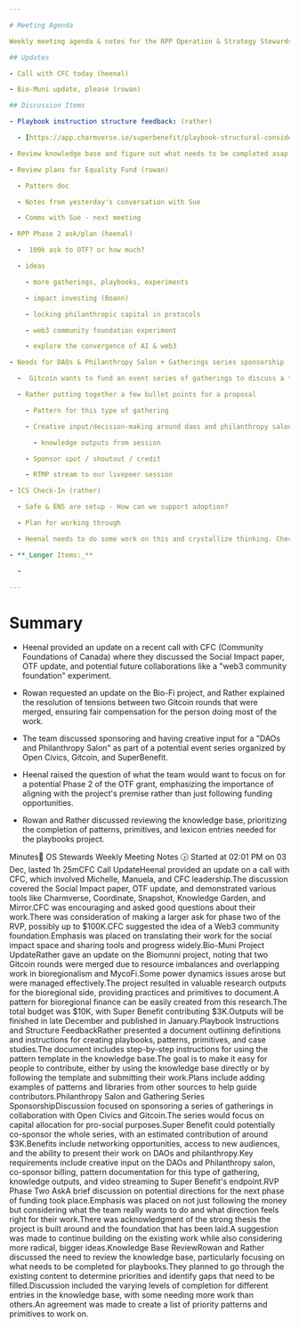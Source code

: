 ```yaml
---

# Meeting Agenda

Weekly meeting agenda & notes for the RPP Operation & Strategy Stewards team.

## Updates

- Call with CFC today (heenal)

- Bio-Muni update, please (rowan)

## Discussion Items

- Playbook instruction structure feedback: (rather)

  - [https://app.charmverse.io/superbenefit/playbook-structural-considerations-3342054248529809](https://app.charmverse.io/superbenefit/playbook-structural-considerations-3342054248529809)

- Review knowledge base and figure out what needs to be completed asap (rowan)

- Review plans for Equality Fund (rowan)

  - Pattern doc

  - Notes from yesterday's conversation with Sue

  - Comms with Sue - next meeting

- RPP Phase 2 ask/plan (heenal)

  -  100k ask to OTF? or how much?

  - ideas

    - more gatherings, playbooks, experiments

    - impact investing (Boann)

    - locking philanthropic capital in protocols

    - web3 community foundation experiment

    - explore the convergence of AI & web3

- Needs for DAOs & Philanthropy Salon + Gatherings series sponsorship (rather)

  -  Gitcoin wants to fund an event series of gatherings to discuss a topic (generative discussions) - Opportunity to pay Open Civics to run an event as our DAOs and Philanthropy salon. Or be part of sponsoring the whole series. 

  - Rather putting together a few bullet points for a proposal 

    - Pattern for this type of gathering

    - Creative input/decision-making around daos and philanthropy salon

      - knowledge outputs from session

    - Sponsor spot / shoutout / credit

    - RTMP stream to our livepeer session

- ICS Check-In (rather)

  - Safe & ENS are setup - How can we support adoption?

  - Plan for working through 

  - Heenal needs to do some work on this and crystallize thinking. Check-in at OS Stewards next week or at Core Team meeting

- **_Longer Items:_**

  - 

---
```


# Summary

- Heenal provided an update on a recent call with CFC (Community Foundations of Canada) where they discussed the Social Impact paper, OTF update, and potential future collaborations like a "web3 community foundation" experiment.

- Rowan requested an update on the Bio-Fi project, and Rather explained the resolution of tensions between two Gitcoin rounds that were merged, ensuring fair compensation for the person doing most of the work.

- The team discussed sponsoring and having creative input for a "DAOs and Philanthropy Salon" as part of a potential event series organized by Open Civics, Gitcoin, and SuperBenefit.

- Heenal raised the question of what the team would want to focus on for a potential Phase 2 of the OTF grant, emphasizing the importance of aligning with the project's premise rather than just following funding opportunities.

- Rowan and Rather discussed reviewing the knowledge base, prioritizing the completion of patterns, primitives, and lexicon entries needed for the playbooks project.

Minutes📝 OS Stewards Weekly Meeting Notes 🕞 Started at 02:01 PM on 03 Dec, lasted 1h 25mCFC Call UpdateHeenal provided an update on a call with CFC, which involved Michelle, Manuela, and CFC leadership.The discussion covered the Social Impact paper, OTF update, and demonstrated various tools like Charmverse, Coordinate, Snapshot, Knowledge Garden, and Mirror.CFC was encouraging and asked good questions about their work.There was consideration of making a larger ask for phase two of the RVP, possibly up to $100K.CFC suggested the idea of a Web3 community foundation.Emphasis was placed on translating their work for the social impact space and sharing tools and progress widely.Bio-Muni Project UpdateRather gave an update on the Biomunni project, noting that two Gitcoin rounds were merged due to resource imbalances and overlapping work in bioregionalism and MycoFi.Some power dynamics issues arose but were managed effectively.The project resulted in valuable research outputs for the bioregional side, providing practices and primitives to document.A pattern for bioregional finance can be easily created from this research.The total budget was $10K, with Super Benefit contributing $3K.Outputs will be finished in late December and published in January.Playbook Instructions and Structure FeedbackRather presented a document outlining definitions and instructions for creating playbooks, patterns, primitives, and case studies.The document includes step-by-step instructions for using the pattern template in the knowledge base.The goal is to make it easy for people to contribute, either by using the knowledge base directly or by following the template and submitting their work.Plans include adding examples of patterns and libraries from other sources to help guide contributors.Philanthropy Salon and Gathering Series SponsorshipDiscussion focused on sponsoring a series of gatherings in collaboration with Open Civics and Gitcoin.The series would focus on capital allocation for pro-social purposes.Super Benefit could potentially co-sponsor the whole series, with an estimated contribution of around $3K.Benefits include networking opportunities, access to new audiences, and the ability to present their work on DAOs and philanthropy.Key requirements include creative input on the DAOs and Philanthropy salon, co-sponsor billing, pattern documentation for this type of gathering, knowledge outputs, and video streaming to Super Benefit's endpoint.RVP Phase Two AskA brief discussion on potential directions for the next phase of funding took place.Emphasis was placed on not just following the money but considering what the team really wants to do and what direction feels right for their work.There was acknowledgment of the strong thesis the project is built around and the foundation that has been laid.A suggestion was made to continue building on the existing work while also considering more radical, bigger ideas.Knowledge Base ReviewRowan and Rather discussed the need to review the knowledge base, particularly focusing on what needs to be completed for playbooks.They planned to go through the existing content to determine priorities and identify gaps that need to be filled.Discussion included the varying levels of completion for different entries in the knowledge base, with some needing more work than others.An agreement was made to create a list of priority patterns and primitives to work on.
